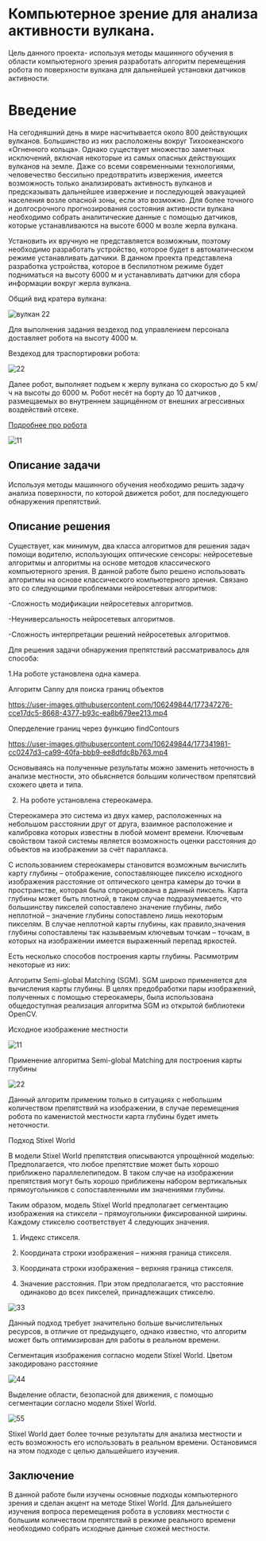 # Компьютерное зрение для анализа активности вулкана. 
Цель данного проекта- используя методы машинного обучения в области компьютерного зрения разработать алгоритм перемещения робота по поверхности вулкана для дальнейшей установки датчиков активности.

# Введение

На сегодняшний день в мире насчитывается около 800 действующих вулканов. Большинство из них расположены вокруг Тихоокеанского «Огненного кольца». Однако существует множество заметных исключений, включая некоторые из самых опасных действующих вулканов на земле. Даже со всеми современными технологиями, человечество бессильно предотвратить извержения, имеется возможность только анализировать активность вулканов и предсказывать дальнейшее извержение и последующей эвакуацией населения возле опасной зоны, если это возможно.
Для более точного и долгосрочного прогнозирования состояния активности вулкана необходимо собрать аналитические данные с помощью датчиков, которые устанавливаются на высоте 6000 м возле жерла вулкана.

Установить их вручную не представляется возможным, поэтому необходимо разработать устройство, которое будет в автоматическом режиме устанавливать датчики.
В данном проекта представлена разработка устройства, которое в беспилотном режиме будет подниматься на высоту 6000 м и устанавливать датчики для сбора информации вокруг жерла вулкана.

Общий вид кратера вулкана:

![вулкан 22](https://user-images.githubusercontent.com/106249844/176174742-0c03419a-4b04-497c-ade8-f3a2cc930a45.JPG)

Для выполнения задания вездеход под управлением персонала доставляет робота на высоту 4000 м. 

Вездеход для траспортировки робота:

![22](https://user-images.githubusercontent.com/106249844/176174824-6cfd1dd6-a3e3-47bb-a9d9-fba2c292fea8.JPG)

Далее робот, выполняет подъем к жерлу вулкана со скоростью до 5 км/ч на высоты до 6000 м.
Робот несёт на борту до 10 датчиков , размещаемых во внутреннем  защищённом от внешних агрессивных воздействий отсеке.

[Подробнее про робота](https://github.com/AnnaSakuchanova/Analysis-of-volcano-activity/blob/main/%D0%A0%D0%BE%D0%B1%D0%BE%D1%82.md/)

![11](https://user-images.githubusercontent.com/106249844/176174777-ce95cc12-0cb4-4413-a4a6-e448e7900497.JPG)

## Описание задачи

Используя методы машинного обучения необходимо решить задачу анализа поверхности, по которой движется робот, для последующего обнаружения препятствий.


## Описание решения 

Существует, как минимум, два класса алгоритмов для решения задач помощи водителю, использующих оптические сенсоры: нейросетевые алгоритмы
и алгоритмы на основе методов классического компьютерного зрения. В данной работе было решено использовать алгоритмы на основе классического
компьютерного зрения. Связано это со следующими проблемами нейросетевых алгоритмов:

-Сложность модификации нейросетевых алгоритмов.

-Неуниверсальность нейросетевых алгоритмов.

-Сложность интерпретации решений нейросетевых алгоритмов.

Для решения задачи обнаружения препятствий рассматривалось для способа:

1.На роботе установлена одна камера.

Алгоритм Canny для поиска границ объектов

https://user-images.githubusercontent.com/106249844/177347276-cce17dc5-8668-4377-b93c-ea8b679ee213.mp4

Оперделение границ через функцию findContours

https://user-images.githubusercontent.com/106249844/177341981-cc0247d3-ca99-40fa-bbb9-ee8dfdc8b763.mp4

Основываясь на полученные результаты можно заменить неточность в анализе местности, это обьясняется большим количеством препятсвий схожего цвета и типа.

2. На роботе установлена стереокамера.

Стереокамера это система из двух камер, расположенных на небольшом расстоянии друг от друга, взаимное расположение и калибровка которых известны в любой момент времени. Ключевым свойством такой системы является возможность оценки расстояния до объектов на изображении за счёт параллакса.

С использованием стереокамеры становится возможным вычислить карту глубины – отображение, сопоставляющее пикселю исходного изображения расстояние от оптического центра камеры до точки в пространстве, которая была спроецирована в данный пиксель. Карта глубины может быть плотной, в таком случае подразумевается, что большинству пикселей сопоставлено значение глубины, либо неплотной – значение глубины сопоставлено лишь некоторым пикселям. В случае неплотной карты глубины, как правило,значения глубины сопоставлены так называемым ключевым точкам – точкам, в которых на изображении имеется выраженный перепад яркостей.

Есть несколько способов построения карты глубины. Расммотрим некоторые из них:

Алгоритм Semi-global Matching  (SGM). 
SGM широко применяется для вычисления карты глубины.
В целях предобработки пары изображений, полученных с помощью стереокамеры, была использована общедоступная реализация алгоритма SGM
из открытой библиотеки OpenCV. 

Исходное изображение местности

![11](https://user-images.githubusercontent.com/106249844/178152063-7b3e0734-b556-4686-b3d2-d46d685e6171.PNG)


Применение алгоритма Semi-global Matching для построения карты глубины

![22](https://user-images.githubusercontent.com/106249844/178152092-ffd1cc60-62cd-4954-b09a-3311e20df614.PNG)

Данный алгоритм применим только в ситуациях с небольшим количеством препятствий на изображении, в случае перемещения робота по каменистой местности карта глубины будет иметь неточности.

Подход Stixel World


В модели Stixel World препятствия описываются упрощённой моделью:
Предполагается, что любое препятствие может быть хорошо приближено параллелепипедом. В таком случае на изображении препятствия могут быть хорошо приближены набором вертикальных прямоугольников с сопоставленными им значениями глубины. 

Таким образом, модель Stixel World предполагает сегментацию изображения на стиксели – прямоугольники фиксированной ширины. Каждому стикселю соответствует 4 следующих значения.

1. Индекс стикселя.

2. Координата строки изображения – нижняя граница стикселя.

3. Координата строки изображения – верхняя граница стикселя.

4. Значение расстояния. При этом предполагается, что расстояние одинаково до всех пикселей, принадлежащих стикселю.

![33](https://user-images.githubusercontent.com/106249844/178152312-d6e18b4c-a395-45b4-8b42-cb6706c3616c.PNG)

Данный подход требует значительно больше вычислительных ресурсов, в отличие от предыдущего, однако известно, что алгоритм может быть оптимизирован для работы в реальном времени. 

Сегментация изображения согласно модели Stixel World. Цветом закодировано расстояние

![44](https://user-images.githubusercontent.com/106249844/178152402-f104b70b-eed7-4ed3-9905-b0584bc2b5f3.PNG)

Выделение области, безопасной для движения, с помощью сегментации согласно модели Stixel World.

![55](https://user-images.githubusercontent.com/106249844/178152416-4495878d-a88b-4a02-bccd-2399d5ce32a2.PNG)

Stixel World  дает более точные результаты для анализа местности и есть возможность его использовать в реальном времени.
Остановимся на этом подходе с целью дальшейшего изучения.

## Заключение
В данной работе были изучены основные подходы компьютерного зрения и сделан акцент на методе Stixel World.
Для дальнейшего изучения вопроса перемещения робота в условиях местности с большим количеством препятствий в режиме реального времени необходимо собрать исходные данные схожей местности.





